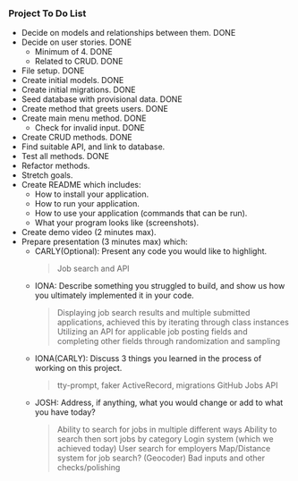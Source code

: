 ### Project To Do List

* Decide on models and relationships between them. DONE
* Decide on user stories. DONE
    - Minimum of 4. DONE
    - Related to CRUD. DONE
* File setup. DONE
* Create initial models. DONE
* Create initial migrations. DONE
* Seed database with provisional data. DONE
* Create method that greets users. DONE
* Create main menu method. DONE
    - Check for invalid input. DONE
* Create CRUD methods. DONE
* Find suitable API, and link to database.
* Test all methods. DONE
* Refactor methods.
* Stretch goals.
* Create README which includes:
    - How to install your application.
    - How to run your application.
    - How to use your application (commands that can be run).
    - What your program looks like (screenshots).
* Create demo video (2 minutes max).
* Prepare presentation (3 minutes max) which: 
    - CARLY(Optional): Present any code you would like to highlight.
        > Job search and API
    - IONA: Describe something you struggled to build, and show us how you ultimately implemented it in your code.
        > Displaying job search results and multiple submitted applications, achieved this by iterating through class instances
        > Utilizing an API for applicable job posting fields and completing other fields through randomization and sampling
    - IONA(CARLY): Discuss 3 things you learned in the process of working on this project.
        > tty-prompt, faker
        > ActiveRecord, migrations
        > GitHub Jobs API 
    - JOSH: Address, if anything, what you would change or add to what you have today?
        > Ability to search for jobs in multiple different ways
        > Ability to search then sort jobs by category
        > Login system (which we achieved today)
        > User search for employers
        > Map/Distance system for job search? (Geocoder)
        > Bad inputs and other checks/polishing
        
